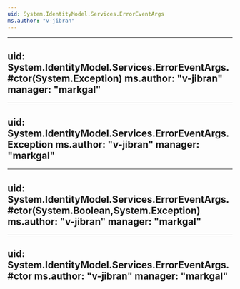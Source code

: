 ```yaml
---
uid: System.IdentityModel.Services.ErrorEventArgs
ms.author: "v-jibran"
---
```


---
uid: System.IdentityModel.Services.ErrorEventArgs.#ctor(System.Exception)
ms.author: "v-jibran"
manager: "markgal"
---

---
uid: System.IdentityModel.Services.ErrorEventArgs.Exception
ms.author: "v-jibran"
manager: "markgal"
---

---
uid: System.IdentityModel.Services.ErrorEventArgs.#ctor(System.Boolean,System.Exception)
ms.author: "v-jibran"
manager: "markgal"
---

---
uid: System.IdentityModel.Services.ErrorEventArgs.#ctor
ms.author: "v-jibran"
manager: "markgal"
---
